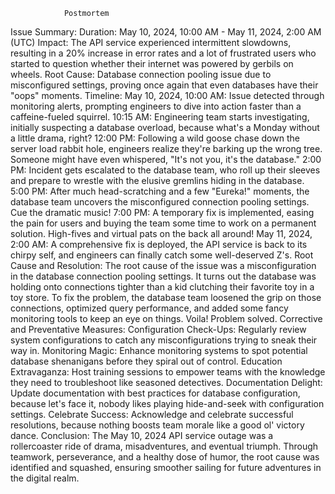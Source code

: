                 Postmortem



Issue Summary:
Duration: May 10, 2024, 10:00 AM - May 11, 2024, 2:00 AM (UTC)
Impact: The API service experienced intermittent slowdowns, resulting in a 20% increase in error rates and a lot of frustrated users who started to question whether their internet was powered by gerbils on wheels.
Root Cause: Database connection pooling issue due to misconfigured settings, proving once again that even databases have their "oops" moments.
Timeline:
May 10, 2024, 10:00 AM: Issue detected through monitoring alerts, prompting engineers to dive into action faster than a caffeine-fueled squirrel.
10:15 AM: Engineering team starts investigating, initially suspecting a database overload, because what's a Monday without a little drama, right?
12:00 PM: Following a wild goose chase down the server load rabbit hole, engineers realize they're barking up the wrong tree. Someone might have even whispered, "It's not you, it's the database."
2:00 PM: Incident gets escalated to the database team, who roll up their sleeves and prepare to wrestle with the elusive gremlins hiding in the database.
5:00 PM: After much head-scratching and a few "Eureka!" moments, the database team uncovers the misconfigured connection pooling settings. Cue the dramatic music!
7:00 PM: A temporary fix is implemented, easing the pain for users and buying the team some time to work on a permanent solution. High-fives and virtual pats on the back all around!
May 11, 2024, 2:00 AM: A comprehensive fix is deployed, the API service is back to its chirpy self, and engineers can finally catch some well-deserved Z's.
Root Cause and Resolution:
The root cause of the issue was a misconfiguration in the database connection pooling settings. It turns out the database was holding onto connections tighter than a kid clutching their favorite toy in a toy store.
To fix the problem, the database team loosened the grip on those connections, optimized query performance, and added some fancy monitoring tools to keep an eye on things. Voila! Problem solved.
Corrective and Preventative Measures:
Configuration Check-Ups: Regularly review system configurations to catch any misconfigurations trying to sneak their way in.
Monitoring Magic: Enhance monitoring systems to spot potential database shenanigans before they spiral out of control.
Education Extravaganza: Host training sessions to empower teams with the knowledge they need to troubleshoot like seasoned detectives.
Documentation Delight: Update documentation with best practices for database configuration, because let's face it, nobody likes playing hide-and-seek with configuration settings.
Celebrate Success: Acknowledge and celebrate successful resolutions, because nothing boosts team morale like a good ol' victory dance.
Conclusion:
The May 10, 2024 API service outage was a rollercoaster ride of drama, misadventures, and eventual triumph. Through teamwork, perseverance, and a healthy dose of humor, the root cause was identified and squashed, ensuring smoother sailing for future adventures in the digital realm.

